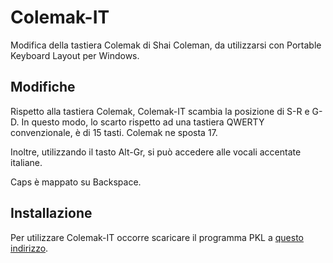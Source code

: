 # Colemak-IT

Modifica della tastiera Colemak di Shai Coleman, da utilizzarsi con Portable Keyboard Layout per Windows. 

## Modifiche 

Rispetto alla tastiera Colemak, Colemak-IT scambia la posizione di S-R e G-D.
In questo modo, lo scarto rispetto ad una tastiera QWERTY convenzionale, è di 15 tasti. Colemak ne sposta 17. 

Inoltre, utilizzando il tasto Alt-Gr, si può accedere alle vocali accentate italiane. 

Caps è mappato su Backspace. 

## Installazione

Per utilizzare Colemak-IT occorre scaricare il programma PKL a [questo indirizzo](http://pkl.sourceforge.net/). 